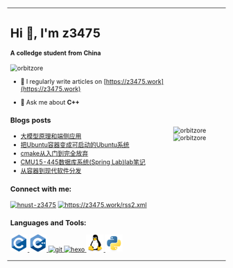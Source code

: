 <html>
<table style="margin-left: auto; margin-right: auto;">
<tr>
<td>
<h1> Hi 👋, I'm z3475 </h1>

<h4> A colledge student from China </h4>

<img src="https://komarev.com/ghpvc/?username=orbitzore&label=Profile%20views&color=0e75b6&style=flat" alt="orbitzore" />

- 📝 I regularly write articles on [https://z3475.work](https://z3475.work)

- 💬 Ask me about **C++**

<h3>  Blogs posts </h3>

<!-- BLOG-POST-LIST:START -->
- [大模型原理和端侧应用](http://z3475.work/rebirth/2024/11/25/%E5%A4%A7%E6%A8%A1%E5%9E%8B%E5%8E%9F%E7%90%86%E5%92%8C%E7%AB%AF%E4%BE%A7%E5%BA%94%E7%94%A8/)
- [把Ubuntu容器变成可启动的Ubuntu系统](http://z3475.work/rebirth/2024/09/28/%E6%8A%8AUbuntu%E5%AE%B9%E5%99%A8%E5%8F%98%E6%88%90%E5%8F%AF%E5%90%AF%E5%8A%A8%E7%9A%84Ubuntu%E7%B3%BB%E7%BB%9F/)
- [cmake从入门到完全放弃](http://z3475.work/rebirth/2023/07/31/cmake%E4%BB%8E%E5%85%A5%E9%97%A8%E5%88%B0%E5%AE%8C%E5%85%A8%E6%94%BE%E5%BC%83/)
- [CMU15-445数据库系统&lpar;Spring Lab&rpar;lab笔记](http://z3475.work/rebirth/2023/05/12/CMU15-445%E6%95%B0%E6%8D%AE%E5%BA%93%E7%B3%BB%E7%BB%9Flab%E7%AC%94%E8%AE%B0/)
- [从容器到现代软件分发](http://z3475.work/rebirth/2023/03/28/%E4%BB%8E%E5%AE%B9%E5%99%A8%E5%88%B0%E7%8E%B0%E4%BB%A3%E8%BD%AF%E4%BB%B6%E5%88%86%E5%8F%91/)
<!-- BLOG-POST-LIST:END -->

<h3 align="left">Connect with me:</h3>
<p align="left">
<a href="https://codeforces.com/profile/hnust-z3475" target="blank"><img align="center" src="https://raw.githubusercontent.com/rahuldkjain/github-profile-readme-generator/master/src/images/icons/Social/codeforces.svg" alt="hnust-z3475" height="30" width="40" /></a>
<a href="/https://z3475.work/rss2.xml" target="blank"><img align="center" src="https://raw.githubusercontent.com/rahuldkjain/github-profile-readme-generator/master/src/images/icons/Social/rss.svg" alt="https://z3475.work/rss2.xml" height="30" width="40" /></a>
</p>

<h3 align="left">Languages and Tools:</h3>
<p align="left"> <a href="https://www.cprogramming.com/" target="_blank" rel="noreferrer"> <img src="https://raw.githubusercontent.com/devicons/devicon/master/icons/c/c-original.svg" alt="c" width="40" height="40"/> </a> <a href="https://www.w3schools.com/cpp/" target="_blank" rel="noreferrer"> <img src="https://raw.githubusercontent.com/devicons/devicon/master/icons/cplusplus/cplusplus-original.svg" alt="cplusplus" width="40" height="40"/> </a> <a href="https://git-scm.com/" target="_blank" rel="noreferrer"> <img src="https://www.vectorlogo.zone/logos/git-scm/git-scm-icon.svg" alt="git" width="40" height="40"/> </a> <a href="hexo.io/" target="_blank" rel="noreferrer"> <img src="https://www.vectorlogo.zone/logos/hexoio/hexoio-icon.svg" alt="hexo" width="40" height="40"/> </a> <a href="https://www.linux.org/" target="_blank" rel="noreferrer"> <img src="https://raw.githubusercontent.com/devicons/devicon/master/icons/linux/linux-original.svg" alt="linux" width="40" height="40"/> </a> <a href="https://www.python.org" target="_blank" rel="noreferrer"> <img src="https://raw.githubusercontent.com/devicons/devicon/master/icons/python/python-original.svg" alt="python" width="40" height="40"/> </a> </p>
</td>

<td>
<img  src="https://github-readme-stats.vercel.app/api?username=orbitzore&show_icons=true&locale=en" alt="orbitzore" />
<img  src="https://github-readme-streak-stats.herokuapp.com/?user=orbitzore&" alt="orbitzore" />
</td>

</tr>
</table>
</html>